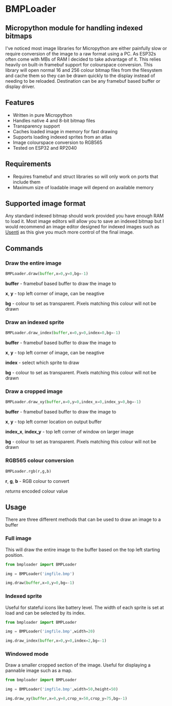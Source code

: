 # BMPLoader
## Micropython module for handling indexed bitmaps


I've noticed most image libraries for Micropython are either painfully slow or require conversion of the image to a raw format using a PC. As ESP32s often come with MBs of RAM I decided to take advantage of it. This relies heavily on built-in framebuf support for colourspace conversion.
This library will open normal 16 and 256 colour bitmap files from the filesystem and cache them so they can be drawn quickly to the display instead of needing to be reloaded.
Destination can be any framebuf based buffer or display driver.

## Features
- Written in pure Micropython
- Handles native 4 and 8-bit bitmap files
- Transparency support
- Caches loaded image in memory for fast drawing
- Supports loading indexed sprites from an atlas
- Image colourspace conversion to RGB565
- Tested on ESP32 and RP2040

## Requirements
- Requires framebuf and struct libraries so will only work on ports that include them
- Maximum size of loadable image will depend on available memory

## Supported image format
Any standard indexed bitmap should work provided you have enough RAM to load it. Most image editors will allow you to save an indexed bitmap but I would recommend an image editor designed for indexed images such as [Usenti](https://www.coranac.com/projects/usenti/) as this give you much more control of the final image.

## Commands
### Draw the entire image
```python
BMPLoader.draw(buffer,x=0,y=0,bg=-1)
```
**buffer** - framebuf based buffer to draw the image to

**x**, **y** - top left corner of image, can be neagtive

**bg** - colour to set as transparent. Pixels matching this colour will not be drawn


### Draw an indexed sprite
```python
BMPLoader.draw_index(buffer,x=0,y=0,index=0,bg=-1)
```
**buffer** - framebuf based buffer to draw the image to

**x**, **y** - top left corner of image, can be neagtive

**index** - select which sprite to draw

**bg** - colour to set as transparent. Pixels matching this colour will not be drawn


### Draw a cropped image
```python
BMPLoader.draw_xy(buffer,x=0,y=0,index_x=0,index_y=0,bg=-1)
```
**buffer** - framebuf based buffer to draw the image to

**x**, **y** - top left corner location on output buffer

**index_x**, **index_y** - top left corner of window on larger image

**bg** - colour to set as transparent. Pixels matching this colour will not be drawn


### RGB565 colour conversion
```python
BMPLoader.rgb(r,g,b)
```
**r**, **g**, **b** - RGB colour to convert

*returns* encoded colour value



## Usage
There are three different methods that can be used to draw an image to a buffer
### Full image
This will draw the entire image to the buffer based on the top left starting position.
```python
from bmploader import BMPLoader

img = BMPLoader('imgfile.bmp')

img.draw(buffer,x=0,y=0,bg=-1)
```

### Indexed sprite
Useful for stateful icons like battery level. The width of each sprite is set at load and can be selected by its index.
```python
from bmploader import BMPLoader

img = BMPLoader('imgfile.bmp',width=20)

img.draw_index(buffer,x=0,y=0,index=2,bg=-1)
```

### Windowed mode
Draw a smaller cropped section of the image. Useful for displaying a pannable image such as a map.
```python
from bmploader import BMPLoader

img = BMPLoader('imgfile.bmp',width=50,height=50)

img.draw_xy(buffer,x=0,y=0,crop_x=50,crop_y=75,bg=-1)
```

